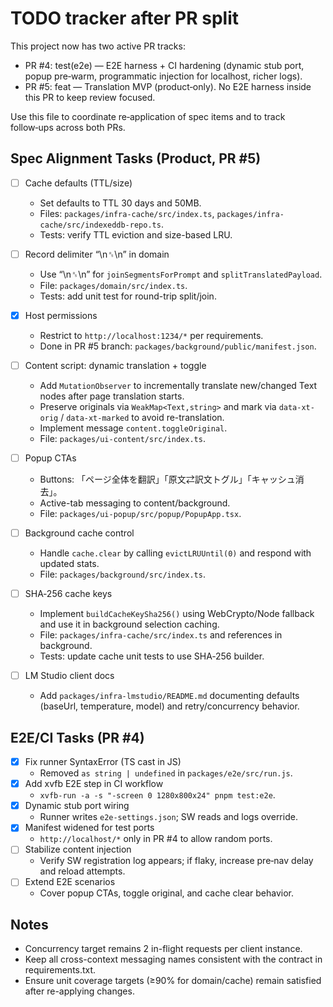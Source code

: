 # TODO tracker after PR split

This project now has two active PR tracks:

- PR #4: test(e2e) — E2E harness + CI hardening (dynamic stub port, popup pre‑warm, programmatic injection for localhost, richer logs).
- PR #5: feat — Translation MVP (product‑only). No E2E harness inside this PR to keep review focused.

Use this file to coordinate re‑application of spec items and to track follow‑ups across both PRs.

## Spec Alignment Tasks (Product, PR #5)

- [ ] Cache defaults (TTL/size)
  - Set defaults to TTL 30 days and 50MB.
  - Files: `packages/infra-cache/src/index.ts`, `packages/infra-cache/src/indexeddb-repo.ts`.
  - Tests: verify TTL eviction and size-based LRU.

- [ ] Record delimiter “\n␞\n” in domain
  - Use “\n␞\n” for `joinSegmentsForPrompt` and `splitTranslatedPayload`.
  - File: `packages/domain/src/index.ts`.
  - Tests: add unit test for round-trip split/join.

- [x] Host permissions
  - Restrict to `http://localhost:1234/*` per requirements.
  - Done in PR #5 branch: `packages/background/public/manifest.json`.

- [ ] Content script: dynamic translation + toggle
  - Add `MutationObserver` to incrementally translate new/changed Text nodes after page translation starts.
  - Preserve originals via `WeakMap<Text,string>` and mark via `data-xt-orig` / `data-xt-marked` to avoid re-translation.
  - Implement message `content.toggleOriginal`.
  - File: `packages/ui-content/src/index.ts`.

- [ ] Popup CTAs
  - Buttons: 「ページ全体を翻訳」「原文⇄訳文トグル」「キャッシュ消去」。
  - Active-tab messaging to content/background.
  - File: `packages/ui-popup/src/popup/PopupApp.tsx`.

- [ ] Background cache control
  - Handle `cache.clear` by calling `evictLRUUntil(0)` and respond with updated stats.
  - File: `packages/background/src/index.ts`.

- [ ] SHA‑256 cache keys
  - Implement `buildCacheKeySha256()` using WebCrypto/Node fallback and use it in background selection caching.
  - File: `packages/infra-cache/src/index.ts` and references in background.
  - Tests: update cache unit tests to use SHA‑256 builder.

- [ ] LM Studio client docs
  - Add `packages/infra-lmstudio/README.md` documenting defaults (baseUrl, temperature, model) and retry/concurrency behavior.

## E2E/CI Tasks (PR #4)

- [x] Fix runner SyntaxError (TS cast in JS)
  - Removed `as string | undefined` in `packages/e2e/src/run.js`.
- [x] Add xvfb E2E step in CI workflow
  - `xvfb-run -a -s "-screen 0 1280x800x24" pnpm test:e2e`.
- [x] Dynamic stub port wiring
  - Runner writes `e2e-settings.json`; SW reads and logs override.
- [x] Manifest widened for test ports
  - `http://localhost/*` only in PR #4 to allow random ports.
- [ ] Stabilize content injection
  - Verify SW registration log appears; if flaky, increase pre‑nav delay and reload attempts.
- [ ] Extend E2E scenarios
  - Cover popup CTAs, toggle original, and cache clear behavior.

## Notes

- Concurrency target remains 2 in-flight requests per client instance.
- Keep all cross-context messaging names consistent with the contract in requirements.txt.
- Ensure unit coverage targets (≥90% for domain/cache) remain satisfied after re-applying changes.
